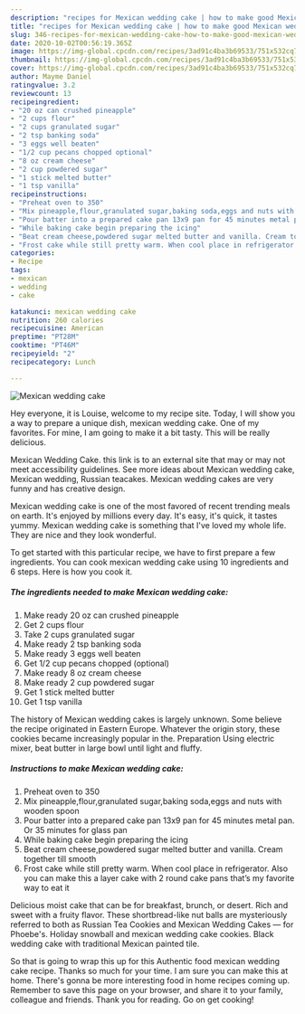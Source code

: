 ```yaml
---
description: "recipes for Mexican wedding cake | how to make good Mexican wedding cake"
title: "recipes for Mexican wedding cake | how to make good Mexican wedding cake"
slug: 346-recipes-for-mexican-wedding-cake-how-to-make-good-mexican-wedding-cake
date: 2020-10-02T00:56:19.365Z
image: https://img-global.cpcdn.com/recipes/3ad91c4ba3b69533/751x532cq70/mexican-wedding-cake-recipe-main-photo.jpg
thumbnail: https://img-global.cpcdn.com/recipes/3ad91c4ba3b69533/751x532cq70/mexican-wedding-cake-recipe-main-photo.jpg
cover: https://img-global.cpcdn.com/recipes/3ad91c4ba3b69533/751x532cq70/mexican-wedding-cake-recipe-main-photo.jpg
author: Mayme Daniel
ratingvalue: 3.2
reviewcount: 13
recipeingredient:
- "20 oz can crushed pineapple"
- "2 cups flour"
- "2 cups granulated sugar"
- "2 tsp banking soda"
- "3 eggs well beaten"
- "1/2 cup pecans chopped optional"
- "8 oz cream cheese"
- "2 cup powdered sugar"
- "1 stick melted butter"
- "1 tsp vanilla"
recipeinstructions:
- "Preheat oven to 350"
- "Mix pineapple,flour,granulated sugar,baking soda,eggs and nuts with wooden spoon"
- "Pour batter into a prepared cake pan 13x9 pan for 45 minutes metal pan. Or 35 minutes for glass pan"
- "While baking cake begin preparing the icing"
- "Beat cream cheese,powdered sugar melted butter and vanilla. Cream together till smooth"
- "Frost cake while still pretty warm. When cool place in refrigerator. Also you can make this a layer cake with 2 round cake pans that’s my favorite way to eat it"
categories:
- Recipe
tags:
- mexican
- wedding
- cake

katakunci: mexican wedding cake 
nutrition: 260 calories
recipecuisine: American
preptime: "PT28M"
cooktime: "PT46M"
recipeyield: "2"
recipecategory: Lunch

---
```



![Mexican wedding cake](https://img-global.cpcdn.com/recipes/3ad91c4ba3b69533/751x532cq70/mexican-wedding-cake-recipe-main-photo.jpg)

Hey everyone, it is Louise, welcome to my recipe site. Today, I will show you a way to prepare a unique dish, mexican wedding cake. One of my favorites. For mine, I am going to make it a bit tasty. This will be really delicious.

Mexican Wedding Cake. this link is to an external site that may or may not meet accessibility guidelines. See more ideas about Mexican wedding cake, Mexican wedding, Russian teacakes. Mexican wedding cakes are very funny and has creative design.

Mexican wedding cake is one of the most favored of recent trending meals on earth. It's enjoyed by millions every day. It's easy, it's quick, it tastes yummy. Mexican wedding cake is something that I've loved my whole life. They are nice and they look wonderful.


To get started with this particular recipe, we have to first prepare a few ingredients. You can cook mexican wedding cake using 10 ingredients and 6 steps. Here is how you cook it.

<!--inarticleads1-->

##### The ingredients needed to make Mexican wedding cake:

1. Make ready 20 oz can crushed pineapple
1. Get 2 cups flour
1. Take 2 cups granulated sugar
1. Make ready 2 tsp banking soda
1. Make ready 3 eggs well beaten
1. Get 1/2 cup pecans chopped (optional)
1. Make ready 8 oz cream cheese
1. Make ready 2 cup powdered sugar
1. Get 1 stick melted butter
1. Get 1 tsp vanilla


The history of Mexican wedding cakes is largely unknown. Some believe the recipe originated in Eastern Europe. Whatever the origin story, these cookies became increasingly popular in the. Preparation Using electric mixer, beat butter in large bowl until light and fluffy. 

<!--inarticleads2-->

##### Instructions to make Mexican wedding cake:

1. Preheat oven to 350
1. Mix pineapple,flour,granulated sugar,baking soda,eggs and nuts with wooden spoon
1. Pour batter into a prepared cake pan 13x9 pan for 45 minutes metal pan. Or 35 minutes for glass pan
1. While baking cake begin preparing the icing
1. Beat cream cheese,powdered sugar melted butter and vanilla. Cream together till smooth
1. Frost cake while still pretty warm. When cool place in refrigerator. Also you can make this a layer cake with 2 round cake pans that’s my favorite way to eat it


Delicious moist cake that can be for breakfast, brunch, or desert. Rich and sweet with a fruity flavor. These shortbread-like nut balls are mysteriously referred to both as Russian Tea Cookies and Mexican Wedding Cakes — for Phoebe&#39;s. Holiday snowball and mexican wedding cake cookies. Black wedding cake with traditional Mexican painted tile. 

So that is going to wrap this up for this Authentic food mexican wedding cake recipe. Thanks so much for your time. I am sure you can make this at home. There's gonna be more interesting food in home recipes coming up. Remember to save this page on your browser, and share it to your family, colleague and friends. Thank you for reading. Go on get cooking!
